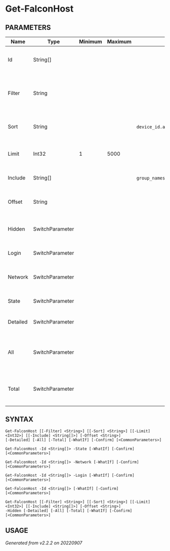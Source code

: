 # Get-FalconHost
## PARAMETERS
|Name|Type|Minimum|Maximum|Values|Pattern|Pipeline|PipelineByName|Description|
|----|----|-------|-------|------|-------|--------|--------------|-----------|
|Id|String[]||||^[a-fA-F0-9]{32}$|True|True|Host identifier|
|Filter|String|||||False|False|Falcon Query Language expression to limit results|
|Sort|String|||`device_id.asc`,`device_id.desc`,`agent_load_flags.asc`,`agent_load_flags.desc`,`agent_version.asc`,`agent_version.desc`,`bios_manufacturer.asc`,`bios_manufacturer.desc`,`bios_version.asc`,`bios_version.desc`,`config_id_base.asc`,`config_id_base.desc`,`config_id_build.asc`,`config_id_build.desc`,`config_id_platform.asc`,`config_id_platform.desc`,`cpu_signature.asc`,`cpu_signature.desc`,`external_ip.asc`,`external_ip.desc`,`first_seen.asc`,`first_seen.desc`,`hostname.asc`,`hostname.desc`,`instance_id.asc`,`instance_id.desc`,`last_login_timestamp.asc`,`last_login_timestamp.desc`,`last_seen.asc`,`last_seen.desc`,`local_ip.asc`,`local_ip.desc`,`local_ip.raw.asc`,`local_ip.raw.desc`,`mac_address.asc`,`mac_address.desc`,`machine_domain.asc`,`machine_domain.desc`,`major_version.asc`,`major_version.desc`,`minor_version.asc`,`minor_version.desc`,`modified_timestamp.asc`,`modified_timestamp.desc`,`os_version.asc`,`os_version.desc`,`ou.asc`,`ou.desc`,`platform_id.asc`,`platform_id.desc`,`platform_name.asc`,`platform_name.desc`,`product_type_desc.asc`,`product_type_desc.desc`,`reduced_functionality_mode.asc`,`reduced_functionality_mode.desc`,`release_group.asc`,`release_group.desc`,`serial_number.asc`,`serial_number.desc`,`site_name.asc`,`site_name.desc`,`status.asc`,`status.desc`,`system_manufacturer.asc`,`system_manufacturer.desc`,`system_product_name.asc`,`system_product_name.desc`||False|False|Property and direction to sort results|
|Limit|Int32|1|5000|||False|False|Maximum number of results per request|
|Include|String[]|||`group_names`,`login_history`,`network_history`,`online_state`,`zero_trust_assessment`||False|False|Include additional properties|
|Offset|String|||||False|False|Position to begin retrieving results|
|Hidden|SwitchParameter|||||False|False|Restrict search to 'hidden' hosts|
|Login|SwitchParameter|||||False|False|Retrieve user login history|
|Network|SwitchParameter|||||False|False|Retrieve network address history|
|State|SwitchParameter|||||False|False|Retrieve online status|
|Detailed|SwitchParameter|||||False|False|Retrieve detailed information|
|All|SwitchParameter|||||False|False|Repeat requests until all available results are retrieved|
|Total|SwitchParameter|||||False|False|Display total result count instead of results|
## SYNTAX
```
Get-FalconHost [[-Filter] <String>] [[-Sort] <String>] [[-Limit] <Int32>] [[-Include] <String[]>] [-Offset <String>]
[-Detailed] [-All] [-Total] [-WhatIf] [-Confirm] [<CommonParameters>]
```
```
Get-FalconHost -Id <String[]> -State [-WhatIf] [-Confirm] [<CommonParameters>]
```
```
Get-FalconHost -Id <String[]> -Network [-WhatIf] [-Confirm] [<CommonParameters>]
```
```
Get-FalconHost -Id <String[]> -Login [-WhatIf] [-Confirm] [<CommonParameters>]
```
```
Get-FalconHost -Id <String[]> [-WhatIf] [-Confirm] [<CommonParameters>]
```
```
Get-FalconHost [[-Filter] <String>] [[-Sort] <String>] [[-Limit] <Int32>] [[-Include] <String[]>] [-Offset <String>]
-Hidden [-Detailed] [-All] [-Total] [-WhatIf] [-Confirm] [<CommonParameters>]
```
## USAGE
_Generated from v2.2.2 on 20220907_